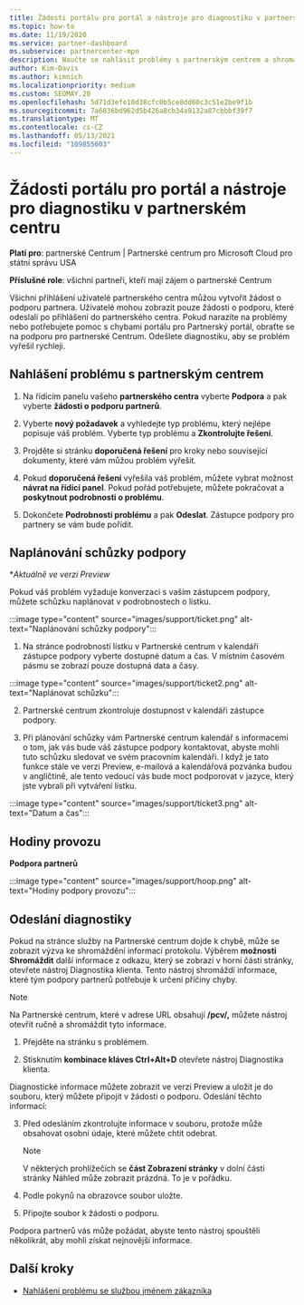 ```yaml
---
title: Žádosti portálu pro portál a nástroje pro diagnostiku v partnerském centru
ms.topic: how-to
ms.date: 11/19/2020
ms.service: partner-dashboard
ms.subservice: partnercenter-mpn
description: Naučte se nahlásit problémy s partnerským centrem a shromažďovat diagnostické informace pro tým podpory pro partnery.
author: Kim-Davis
ms.author: kimnich
ms.localizationpriority: medium
ms.custom: SEOMAY.20
ms.openlocfilehash: 5d71d3efe10d38cfc0b5ce8dd60c3c51e2be9f1b
ms.sourcegitcommit: 7a6836bd962d5b426a8cb34a9132a87cbbbf39f7
ms.translationtype: MT
ms.contentlocale: cs-CZ
ms.lasthandoff: 05/13/2021
ms.locfileid: "109855603"
---
```

# <a name="partner-center-portal-requests-and-diagnostic-tool"></a>Žádosti portálu pro portál a nástroje pro diagnostiku v partnerském centru

**Platí pro**: partnerské Centrum | Partnerské centrum pro Microsoft Cloud pro státní správu USA

**Příslušné role**: všichni partneři, kteří mají zájem o partnerské Centrum

Všichni přihlášení uživatelé partnerského centra můžou vytvořit žádost o podporu partnera. Uživatelé mohou zobrazit pouze žádosti o podporu, které odeslali po přihlášení do partnerského centra.
Pokud narazíte na problémy nebo potřebujete pomoc s chybami portálu pro Partnerský portál, obraťte se na podporu pro partnerské Centrum. Odešlete diagnostiku, aby se problém vyřešil rychleji.

## <a name="report-a-problem-with-the-partner-center"></a>Nahlášení problému s partnerským centrem

1. Na řídicím panelu vašeho **partnerského centra** vyberte **Podpora** a pak vyberte **žádosti o podporu partnerů**.

2. Vyberte **nový požadavek** a vyhledejte typ problému, který nejlépe popisuje váš problém. Vyberte typ problému a **Zkontrolujte řešení**.

3. Projděte si stránku **doporučená řešení** pro kroky nebo související dokumenty, které vám můžou problém vyřešit.

4. Pokud **doporučená řešení** vyřešila váš problém, můžete vybrat možnost **návrat na řídicí panel**. Pokud pořád potřebujete, můžete pokračovat a **poskytnout podrobnosti o problému**.

5. Dokončete **Podrobnosti problému** a pak **Odeslat**. Zástupce podpory pro partnery se vám bude pořídit.

## <a name="schedule-a-support-appointment"></a>Naplánování schůzky podpory 

**Aktuálně ve verzi Preview*

Pokud váš problém vyžaduje konverzaci s vaším zástupcem podpory, můžete schůzku naplánovat v podrobnostech o lístku.

:::image type="content" source="images/support/ticket.png" alt-text="Naplánování schůzky podpory":::

1.  Na stránce podrobností lístku v Partnerské centrum v kalendáři zástupce podpory vyberte dostupné datum a čas. V místním časovém pásmu se zobrazí pouze dostupná data a časy.

:::image type="content" source="images/support/ticket2.png" alt-text="Naplánovat schůzku":::

2. Partnerské centrum zkontroluje dostupnost v kalendáři zástupce podpory.

1. Při plánování schůzky vám Partnerské centrum kalendář s informacemi o tom, jak vás bude váš zástupce podpory kontaktovat, abyste mohli tuto schůzku sledovat ve svém pracovním kalendáři.  I když je tato funkce stále ve verzi Preview, e-mailová a kalendářová pozvánka budou v angličtině, ale tento vedoucí vás bude moct podporovat v jazyce, který jste vybrali při vytváření lístku.

:::image type="content" source="images/support/ticket3.png" alt-text="Datum a čas":::

## <a name="hours-of-operation"></a>Hodiny provozu

**Podpora partnerů**

:::image type="content" source="images/support/hoop.png" alt-text="Hodiny podpory provozu":::

## <a name="send-diagnostics"></a>Odeslání diagnostiky

Pokud na stránce služby na Partnerské centrum dojde k chybě, může se zobrazit výzva ke shromáždění informací protokolu. Výběrem **možnosti Shromáždit** další informace z odkazu, který se zobrazí v horní části stránky, otevřete nástroj Diagnostika klienta. Tento nástroj shromáždí informace, které tým podpory partnerů potřebuje k určení příčiny chyby. 

>[!NOTE]
>Na Partnerské centrum, které v adrese URL obsahují **/pcv/,** můžete nástroj otevřít ručně a shromáždit tyto informace.

1. Přejděte na stránku s problémem.

2. Stisknutím **kombinace kláves Ctrl+Alt+D** otevřete nástroj Diagnostika klienta.

Diagnostické informace můžete zobrazit ve verzi Preview a uložit je do souboru, který můžete připojit v žádosti o podporu. Odeslání těchto informací:

3. Před odesláním zkontrolujte informace v souboru, protože může obsahovat osobní údaje, které můžete chtít odebrat.

    >[!NOTE]
    >V některých prohlížečích se **část Zobrazení stránky** v dolní části stránky Náhled může zobrazit prázdná.  To je v pořádku.

4. Podle pokynů na obrazovce soubor uložte.

5. Připojte soubor k žádosti o podporu.

Podpora partnerů vás může požádat, abyste tento nástroj spouštěli několikrát, aby mohli získat nejnovější informace.

## <a name="next-steps"></a>Další kroky

- [Nahlášení problému se službou jménem zákazníka](report-problems-on-behalf-of-a-customer.md)
